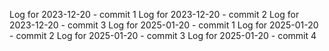 Log for 2023-12-20 - commit 1
Log for 2023-12-20 - commit 2
Log for 2023-12-20 - commit 3
Log for 2025-01-20 - commit 1
Log for 2025-01-20 - commit 2
Log for 2025-01-20 - commit 3
Log for 2025-01-20 - commit 4
